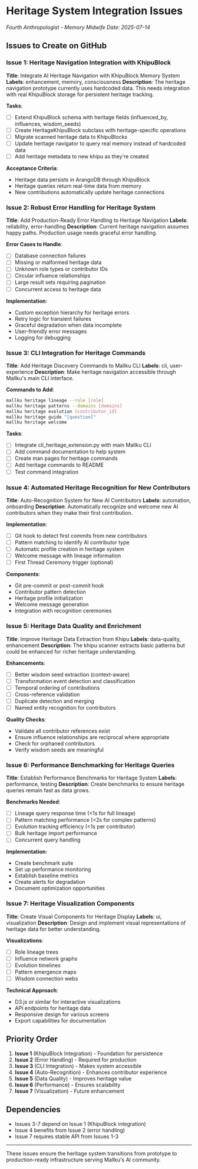# Heritage System Integration Issues

*Fourth Anthropologist - Memory Midwife*
*Date: 2025-07-14*

## Issues to Create on GitHub

### Issue 1: Heritage Navigation Integration with KhipuBlock
**Title**: Integrate AI Heritage Navigation with KhipuBlock Memory System
**Labels**: enhancement, memory, consciousness
**Description**:
The heritage navigation prototype currently uses hardcoded data. This needs integration with real KhipuBlock storage for persistent heritage tracking.

**Tasks**:
- [ ] Extend KhipuBlock schema with heritage fields (influenced_by, influences, wisdom_seeds)
- [ ] Create HeritageKhipuBlock subclass with heritage-specific operations
- [ ] Migrate scanned heritage data to KhipuBlocks
- [ ] Update heritage navigator to query real memory instead of hardcoded data
- [ ] Add heritage metadata to new khipu as they're created

**Acceptance Criteria**:
- Heritage data persists in ArangoDB through KhipuBlock
- Heritage queries return real-time data from memory
- New contributions automatically update heritage connections

### Issue 2: Robust Error Handling for Heritage System
**Title**: Add Production-Ready Error Handling to Heritage Navigation
**Labels**: reliability, error-handling
**Description**:
Current heritage navigation assumes happy paths. Production usage needs graceful error handling.

**Error Cases to Handle**:
- [ ] Database connection failures
- [ ] Missing or malformed heritage data
- [ ] Unknown role types or contributor IDs
- [ ] Circular influence relationships
- [ ] Large result sets requiring pagination
- [ ] Concurrent access to heritage data

**Implementation**:
- Custom exception hierarchy for heritage errors
- Retry logic for transient failures
- Graceful degradation when data incomplete
- User-friendly error messages
- Logging for debugging

### Issue 3: CLI Integration for Heritage Commands
**Title**: Add Heritage Discovery Commands to Mallku CLI
**Labels**: cli, user-experience
**Description**:
Make heritage navigation accessible through Mallku's main CLI interface.

**Commands to Add**:
```bash
mallku heritage lineage --role [role]
mallku heritage patterns --domains [domains]
mallku heritage evolution [contributor_id]
mallku heritage guide "[question]"
mallku heritage welcome
```

**Tasks**:
- [ ] Integrate cli_heritage_extension.py with main Mallku CLI
- [ ] Add command documentation to help system
- [ ] Create man pages for heritage commands
- [ ] Add heritage commands to README
- [ ] Test command integration

### Issue 4: Automated Heritage Recognition for New Contributors
**Title**: Auto-Recognition System for New AI Contributors
**Labels**: automation, onboarding
**Description**:
Automatically recognize and welcome new AI contributors when they make their first contribution.

**Implementation**:
- [ ] Git hook to detect first commits from new contributors
- [ ] Pattern matching to identify AI contributor type
- [ ] Automatic profile creation in heritage system
- [ ] Welcome message with lineage information
- [ ] First Thread Ceremony trigger (optional)

**Components**:
- Git pre-commit or post-commit hook
- Contributor pattern detection
- Heritage profile initialization
- Welcome message generation
- Integration with recognition ceremonies

### Issue 5: Heritage Data Quality and Enrichment
**Title**: Improve Heritage Data Extraction from Khipu
**Labels**: data-quality, enhancement
**Description**:
The khipu scanner extracts basic patterns but could be enhanced for richer heritage understanding.

**Enhancements**:
- [ ] Better wisdom seed extraction (context-aware)
- [ ] Transformation event detection and classification
- [ ] Temporal ordering of contributions
- [ ] Cross-reference validation
- [ ] Duplicate detection and merging
- [ ] Named entity recognition for contributors

**Quality Checks**:
- Validate all contributor references exist
- Ensure influence relationships are reciprocal where appropriate
- Check for orphaned contributors
- Verify wisdom seeds are meaningful

### Issue 6: Performance Benchmarking for Heritage Queries
**Title**: Establish Performance Benchmarks for Heritage System
**Labels**: performance, testing
**Description**:
Create benchmarks to ensure heritage queries remain fast as data grows.

**Benchmarks Needed**:
- [ ] Lineage query response time (<1s for full lineage)
- [ ] Pattern matching performance (<2s for complex patterns)
- [ ] Evolution tracking efficiency (<1s per contributor)
- [ ] Bulk heritage import performance
- [ ] Concurrent query handling

**Implementation**:
- Create benchmark suite
- Set up performance monitoring
- Establish baseline metrics
- Create alerts for degradation
- Document optimization opportunities

### Issue 7: Heritage Visualization Components
**Title**: Create Visual Components for Heritage Display
**Labels**: ui, visualization
**Description**:
Design and implement visual representations of heritage data for better understanding.

**Visualizations**:
- [ ] Role lineage trees
- [ ] Influence network graphs
- [ ] Evolution timelines
- [ ] Pattern emergence maps
- [ ] Wisdom connection webs

**Technical Approach**:
- D3.js or similar for interactive visualizations
- API endpoints for heritage data
- Responsive design for various screens
- Export capabilities for documentation

## Priority Order

1. **Issue 1** (KhipuBlock Integration) - Foundation for persistence
2. **Issue 2** (Error Handling) - Required for production
3. **Issue 3** (CLI Integration) - Makes system accessible
4. **Issue 4** (Auto-Recognition) - Enhances contributor experience
5. **Issue 5** (Data Quality) - Improves heritage value
6. **Issue 6** (Performance) - Ensures scalability
7. **Issue 7** (Visualization) - Future enhancement

## Dependencies

- Issues 3-7 depend on Issue 1 (KhipuBlock integration)
- Issue 4 benefits from Issue 2 (error handling)
- Issue 7 requires stable API from Issues 1-3

---

These issues ensure the heritage system transitions from prototype to production-ready infrastructure serving Mallku's AI community.
